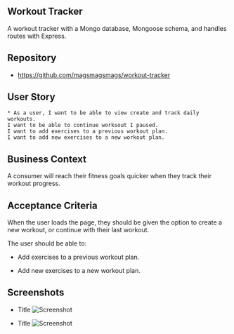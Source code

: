 ## Workout Tracker

A workout tracker with a Mongo database, Mongoose schema, and handles routes with Express.

## Repository
* https://github.com/magsmagsmags/workout-tracker


## User Story

```
* As a user, I want to be able to view create and track daily workouts.
I want to be able to continue worksout I paused.
I want to add exercises to a previous workout plan.
I want to add new exercises to a new workout plan.
```


## Business Context

A consumer will reach their fitness goals quicker when they track their workout progress.


## Acceptance Criteria

When the user loads the page, they should be given the option to create a new workout, or continue with their last workout.

The user should be able to:

  * Add exercises to a previous workout plan.

  * Add new exercises to a new workout plan.


## Screenshots

* Title
![Screenshot](/folder/filename.type)

* Title
![Screenshot](/folder/filename.type)